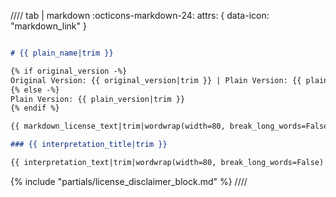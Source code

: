 //// tab | markdown :octicons-markdown-24:
    attrs: { data-icon: "markdown_link" }

```markdown

# {{ plain_name|trim }}

{% if original_version -%}
Original Version: {{ original_version|trim }} | Plain Version: {{ plain_version|trim }}
{% else -%}
Plain Version: {{ plain_version|trim }}
{% endif %}

{{ markdown_license_text|trim|wordwrap(width=80, break_long_words=False) }}

### {{ interpretation_title|trim }}

{{ interpretation_text|trim|wordwrap(width=80, break_long_words=False) }}

```

<p class="license-divider"></p>
{% include "partials/license_disclaimer_block.md" %}
////
